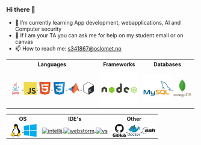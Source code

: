 ### Hi there 👋

<!--
**myherik/myherik** is a ✨ _special_ ✨ repository because its `README.md` (this file) appears on your GitHub profile.


- 🌱 I’m currently learning
- 👯 I’m looking to collaborate on ...
- 🤔 I’m looking for help with ...
- 💬 Ask me about ...
- 📫 How to reach me: ...
- 😄 Pronouns: ...
- ⚡ Fun fact: ...
-->

- 🌱 I’m currently learning App development, webapplications, AI and Computer security
- 💬 If I am your TA you can ask me for help on my student email or on canvas
- 📫 How to reach me: s341867@oslomet.no

<!--
[![Eriks GitHub stats](https://github-readme-stats.vercel.app/api?username=myherik&theme=synthwave&show_icons=true&count_private=true)](https://github.com/anuraghazra/github-readme-stats)
[![Top Langs](https://github-readme-stats.vercel.app/api/top-langs/?username=myherik&theme=synthwave&langs_count=20)](https://github.com/anuraghazra/github-readme-stats)
CARDS COMMENTED OUT ABOVE -->

<table align="center">
  <tr>
    <th>Languages</th><th>Frameworks</th><th>Databases</th>
  </tr>
  <tr>
    <td>
      <a href="#">
        <img src="https://raw.githubusercontent.com/devicons/devicon/master/icons/java/java-original-wordmark.svg" align="center" alt="Java" height="35px" />
      </a>
      <a href="#">
        <img src="https://raw.githubusercontent.com/devicons/devicon/master/icons/javascript/javascript-original.svg" align="center" alt="Javascript" height="35px" />
      </a>
      <a href="#">
        <img src="https://raw.githubusercontent.com/devicons/devicon/master/icons/html5/html5-original.svg" align="center" alt="HTML" height="35px" />
      </a>
      <a href="#">
        <img src="https://raw.githubusercontent.com/devicons/devicon/master/icons/css3/css3-original.svg" align="center" alt="CSS" height="35px" />
      </a>
      <a href="#">
        <img src="https://raw.githubusercontent.com/devicons/devicon/master/icons/matlab/matlab-original.svg" align="center" alt="Matlab" height="35px" />
      </a>
      <a href="#">
        <img src="https://github.com/devicons/devicon/blob/master/icons/bash/bash-original.svg" alt="bash" align="center" height="35px"/>
      </a>
    </td>
    <td align="center">
      <a href="#">
        <img src="https://github.com/devicons/devicon/blob/master/icons/nodejs/nodejs-original-wordmark.svg" alt="node.js" height="100px" align="center"/>
      </a>
    </td>
    <td>
      <a href="#">
        <img src="https://raw.githubusercontent.com/devicons/devicon/master/icons/mysql/mysql-original-wordmark.svg" alt="mysql" height="75px" align="center"/>
      </a>
      <a href="#">
        <img src="https://raw.githubusercontent.com/devicons/devicon/master/icons/mongodb/mongodb-original-wordmark.svg" alt="mongodb" height="50px" align="center"/>
      </a>
    </td>
  </tr>
  
</table>
<table align="center">
  <tr>
    <th>OS</th><th>IDE's</th><th>Other</th>
  </tr>
  <tr>
    <td>
      <a href="#">
        <img src="https://github.com/devicons/devicon/blob/master/icons/linux/linux-original.svg" alt="linux" height="35px" align="center"/>
      </a>
      <a href="#">
        <img src="https://github.com/devicons/devicon/blob/master/icons/windows8/windows8-original.svg" alt="windows" height="35px" align="center"/>
      </a>
    </td>
    <td>
      <a href="#">
        <img src="https://upload.wikimedia.org/wikipedia/commons/9/9c/IntelliJ_IDEA_Icon.svg" alt="intellij" height="35px" align="center"/>
      </a>
      <a href="#">
        <img src="https://upload.wikimedia.org/wikipedia/commons/c/c0/WebStorm_Icon.svg" alt="webstorm" height="35px" align="center"/>
      </a>
      <a href="#">
        <img src="https://upload.wikimedia.org/wikipedia/commons/9/9a/Visual_Studio_Code_1.35_icon.svg" alt="vs" height="35px" align="center"/>
      </a>
    </td>
    <td>
      <a href="#">
        <img src="https://github.com/devicons/devicon/blob/master/icons/github/github-original-wordmark.svg" alt="github" height="35px" align="center"/>
      </a>
      <a href="#">
        <img src="https://github.com/devicons/devicon/blob/master/icons/docker/docker-original-wordmark.svg" alt="docker" height="35px" align="center"/>
      </a>
      <a href="#">
        <img src="https://github.com/devicons/devicon/blob/master/icons/ssh/ssh-original-wordmark.svg" alt="ssh" height="35px" align="center"/>
      </a>
    </td>
  </tr>
</table>




